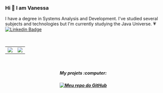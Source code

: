 
### Hi 👋 I am Vanessa 

I have a degree in Systems Analysis and Development. I've studied several subjects and technologies but I'm currently studying the Java Universe. 💗
<br/>
[![Linkedin Badge](https://img.shields.io/badge/-Vanessa%20Helena-FF69B4?style=flat-square&logo=Linkedin&logoColor=white&link=https://www.linkedin.com/in/vanessa-s-helena/)](https://www.linkedin.com/in/vanessa-s-helena/)

<br/>
<center>
<table>
<tr>
<a href="https://github.com/anuraghazra/github-readme-stats">
<td><img align="center" src="https://github-readme-stats.vercel.app/api?username=Vanessasz&show_icons=true&theme=cobalt" /></td>
</a>
<a href="https://github.com/anuraghazra/convoychat">
<td><img align="center" src="https://github-readme-stats.vercel.app/api/top-langs/?username=Vanessasz&theme=cobalt&layout=compact" /></td>
</a>
</tr>
</table>
</center>
<br/>

<center>
<table>
<tr>
<h5>My projets :computer:<h5>
<a href="https://github.com/Vanessasz?tab=repositories">
<img border="0" alt="Meu repo do GitHub" src="https://media.giphy.com/media/xH7Yh3DSNvn4k/giphy.gif">
</tr>
</table>
</center>
  




